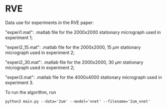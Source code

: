 # RVE
Data use for experiments in the RVE paper:

"experi1.mat": .matlab file for the 2000x2000 stationary micrograph used in experiment 1;

"experi2_15.mat": .matlab file for the 2000x2000, 15 $\mu m$ stationary micrograph used in experiment 2;

"experi2_30.mat": .matlab file for the 2000x2000, 30 $\mu m$ stationary micrograph used in experiment 2;

"experi3.mat": .matlab file for the 4000x4000 stationary micrograph used in experiment 3.


To run the algorithm, run
```
python3 main.py --data='2um' --model='nnet' --filename='2um_nnet'
```
